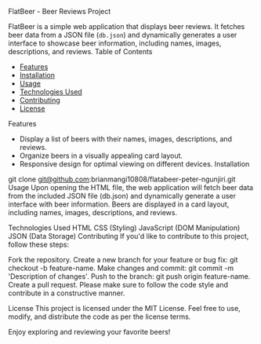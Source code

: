 FlatBeer - Beer Reviews Project

FlatBeer is a simple web application that displays beer reviews. It fetches beer data from a JSON file (`db.json`) and dynamically generates a user interface to showcase beer information, including names, images, descriptions, and reviews.
Table of Contents

- [Features](#features)
- [Installation](#installation)
- [Usage](#usage)
- [Technologies Used](#technologies-used)
- [Contributing](#contributing)
- [License](#license)

Features

- Display a list of beers with their names, images, descriptions, and reviews.
- Organize beers in a visually appealing card layout.
- Responsive design for optimal viewing on different devices.
 Installation

git clone git@github.com:brianmangi10808/flatabeer-peter-ngunjiri.git
Usage
Upon opening the HTML file, the web application will fetch beer data from the included JSON file (db.json) and dynamically generate a user interface with beer information. Beers are displayed in a card layout, including names, images, descriptions, and reviews.

Technologies Used
HTML
CSS (Styling)
JavaScript (DOM Manipulation)
JSON (Data Storage)
Contributing
If you'd like to contribute to this project, follow these steps:

Fork the repository.
Create a new branch for your feature or bug fix: git checkout -b feature-name.
Make changes and commit: git commit -m 'Description of changes'.
Push to the branch: git push origin feature-name.
Create a pull request.
Please make sure to follow the code style and contribute in a constructive manner.

License
This project is licensed under the MIT License. Feel free to use, modify, and distribute the code as per the license terms.

Enjoy exploring and reviewing your favorite beers!
